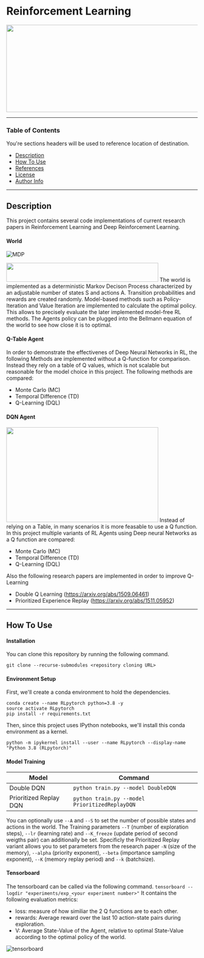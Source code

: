 # Reinforcement Learning

<img src="https://www.kdnuggets.com/images/reinforcement-learning-fig1-700.jpg" width="600" height="230">

---

### Table of Contents
You're sections headers will be used to reference location of destination.

- [Description](#description)
- [How To Use](#how-to-use)
- [References](#references)
- [License](#license)
- [Author Info](#author-info)

---

## Description

This project contains several code implementations of current research papers in Reinforcement Learning and Deep Reinforcement Learning. 

#### World
![MDP](https://artint.info/2e/html/x438.png)

<img src="https://static.packt-cdn.com/products/9781838649777/graphics/494d0f6c-dc6c-4851-81ef-5a2756e178ec.png" width="400" height="50">
The world is implemented as a deterministic Markov Decison Process characterized by an adjustable number of states S and actions A. Transition probabilities and rewards are created randomly. Model-based methods such as Policy-Iteration and Value Iteration are implemented to calculate the optimal policy. This allows to precisely evaluate the later implemented model-free RL methods. The Agents policy can be plugged into the Bellmann equation of the world to see how close it is to optimal.

#### Q-Table Agent
In order to demonstrate the effectivenes of Deep Neural Networks in RL, the following Methods are implemented without a Q-function for comparison. Instead they rely on a table of Q values, which is not scalable but reasonable for the model choice in this project. 
The following methods are compared:
- Monte Carlo (MC)
- Temporal Difference (TD)
- Q-Learning (DQL)

#### DQN Agent
<img src="https://cdn.analyticsvidhya.com/wp-content/uploads/2019/04/Screenshot-2019-04-16-at-5.46.01-PM.png" width="400" height="250">
Instead of relying on a Table, in many scenarios it is more feasable to use a Q function. In this project multiple variants of RL Agents using Deep neural Networks as a Q function are compared:

- Monte Carlo (MC)
- Temporal Difference (TD)
- Q-Learning (DQL)

Also the following research papers are implemented in order to improve Q-Learning
-  Double Q Learning (https://arxiv.org/abs/1509.06461)
-  Prioritized Experience Replay (https://arxiv.org/abs/1511.05952)

---

## How To Use

#### Installation
You can clone this repository by running the following command.
```
git clone --recurse-submodules <repository cloning URL>
```
#### Environment Setup
First, we'll create a conda environment to hold the dependencies.
```
conda create --name RLpytorch python=3.8 -y
source activate RLpytorch
pip install -r requirements.txt
```
Then, since this project uses IPython notebooks, we'll install this conda environment as a kernel.
```
python -m ipykernel install --user --name RLpytorch --display-name "Python 3.8 (RLpytorch)"
```

#### Model Training
Model | Command
--- | --- 
Double DQN | ```python train.py --model DoubleDQN```
Prioritized Replay DQN | ```python train.py --model PrioritizedReplayDQN```

You can optionally use ```--A``` and ```--S``` to set the number of possible states and actions in the world. The Training parameters ```--T``` (number of exploration steps), ```--lr``` (learning rate) and ```--K_freeze``` (update period of second weigths pair) can additionally be set. Specificly the Prioritized Replay variant allows you to set parameters from the research paper ```-N``` (size of the memory), ```--alpha``` (priority exponent), ```--beta``` (importance sampling exponent), ```--K``` (memory replay period) and ```--k``` (batchsize).

#### Tensorboard
The tensorboard can be called via the following command.
```tensorboard --logdir "experiments/exp_<your experiment number>"```
It contains the following evaluation metrics:
- loss: measure of how similiar the 2 Q functions are to each other.
- rewards: Average reward over the last 10 action-state pairs during exploration.
- V: Average State-Value of the Agent, relative to optimal State-Value according to the optimal policy of the world.

![tensorboard](tensorboard.png)
